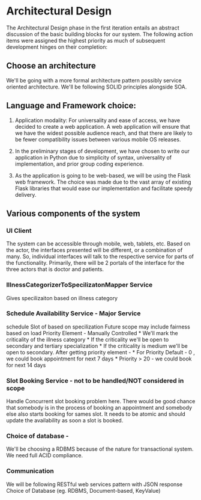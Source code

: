 # Architectural Design
The Architectural Design phase in the first iteration entails an abstract discussion of the basic building blocks for our system. The following action items were assigned the highest priority as much of subsequent development hinges on their completion:


## Choose an architecture 
We'll be going with a more formal architecture pattern possibly service oriented architecture.
We'll be following SOLID principles alongside SOA.

## Language and Framework choice:
1. Application modality:
For universality and ease of access, we have decided to create a web application. A web application will ensure that we have the widest possible audience reach, and that there are likely to be fewer compatibility issues between various mobile OS releases.

2. In the preliminary stages of development, we have chosen to write our application in Python due to simplicity of syntax, universality of implementation, and prior group coding experience.

3. As the application is going to be web-based, we will be using the Flask web framework. The choice was made due to the vast array of existing Flask libraries that would ease our implementation and facilitate speedy delivery.

## Various components of the system

### UI Client 
The system can be accessible through mobile, web, tablets, etc. Based on the actor, the interfaces presented will be different, or a combination of many. So, individual interfaces will talk to the respective service for parts of the functionality. 
Primarily, there will be 2 portals of the interface for the three actors that is doctor and patients.

### IllnessCategorizerToSpecilizatonMapper Service
Gives specilizaiton based on illness category

### Schedule Availability Service - Major Service
schedule Slot of based on specilization 
Future scope may include fairness based on load 
Priority Element - Manually Controlled 
    * We'll mark the criticality of the illness category 
    * If the criticality we'll be open to secondary and tertiary specialization
    * If the criticality is medium we'll be open to secondary. 
After getting priority element - 
    * For Priority Default - 0 , we could book appointment for next 7 days 
    * Priority > 20 - we  could book for next 14 days

### Slot Booking Service - not to be handled/NOT considered in scope
Handle Concurrent slot booking problem here. 
There would be good chance that somebody is in the process of booking an appointment and somebody else also starts booking for sames slot.
It needs to be atomic and should update the availability as soon a slot is booked.


###  Choice of database -
We'll be choosing a RDBMS because of the nature for transactional system.
We need full ACID compliance.  

### Communication 
We will be following  RESTful web services pattern with JSON response
Choice of Database (eg. RDBMS, Document-based, KeyValue)


